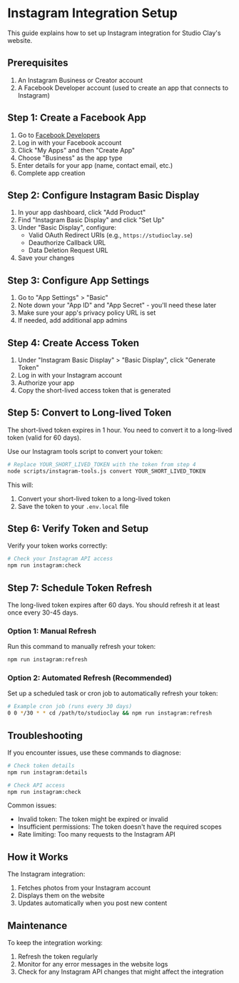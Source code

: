 # Instagram Integration Setup

This guide explains how to set up Instagram integration for Studio Clay's website.

## Prerequisites

1. An Instagram Business or Creator account
2. A Facebook Developer account (used to create an app that connects to Instagram)

## Step 1: Create a Facebook App

1. Go to [Facebook Developers](https://developers.facebook.com/)
2. Log in with your Facebook account
3. Click "My Apps" and then "Create App"
4. Choose "Business" as the app type
5. Enter details for your app (name, contact email, etc.)
6. Complete app creation

## Step 2: Configure Instagram Basic Display

1. In your app dashboard, click "Add Product"
2. Find "Instagram Basic Display" and click "Set Up"
3. Under "Basic Display", configure:
   - Valid OAuth Redirect URIs (e.g., `https://studioclay.se`)
   - Deauthorize Callback URL
   - Data Deletion Request URL
4. Save your changes

## Step 3: Configure App Settings

1. Go to "App Settings" > "Basic"
2. Note down your "App ID" and "App Secret" - you'll need these later
3. Make sure your app's privacy policy URL is set
4. If needed, add additional app admins

## Step 4: Create Access Token

1. Under "Instagram Basic Display" > "Basic Display", click "Generate Token"
2. Log in with your Instagram account
3. Authorize your app
4. Copy the short-lived access token that is generated

## Step 5: Convert to Long-lived Token

The short-lived token expires in 1 hour. You need to convert it to a long-lived token (valid for 60 days).

Use our Instagram tools script to convert your token:

```bash
# Replace YOUR_SHORT_LIVED_TOKEN with the token from step 4
node scripts/instagram-tools.js convert YOUR_SHORT_LIVED_TOKEN
```

This will:
1. Convert your short-lived token to a long-lived token
2. Save the token to your `.env.local` file

## Step 6: Verify Token and Setup

Verify your token works correctly:

```bash
# Check your Instagram API access
npm run instagram:check
```

## Step 7: Schedule Token Refresh

The long-lived token expires after 60 days. You should refresh it at least once every 30-45 days.

### Option 1: Manual Refresh

Run this command to manually refresh your token:

```bash
npm run instagram:refresh
```

### Option 2: Automated Refresh (Recommended)

Set up a scheduled task or cron job to automatically refresh your token:

```bash
# Example cron job (runs every 30 days)
0 0 */30 * * cd /path/to/studioclay && npm run instagram:refresh
```

## Troubleshooting

If you encounter issues, use these commands to diagnose:

```bash
# Check token details
npm run instagram:details

# Check API access
npm run instagram:check
```

Common issues:
- Invalid token: The token might be expired or invalid
- Insufficient permissions: The token doesn't have the required scopes
- Rate limiting: Too many requests to the Instagram API

## How it Works

The Instagram integration:
1. Fetches photos from your Instagram account
2. Displays them on the website
3. Updates automatically when you post new content

## Maintenance

To keep the integration working:
1. Refresh the token regularly
2. Monitor for any error messages in the website logs
3. Check for any Instagram API changes that might affect the integration 